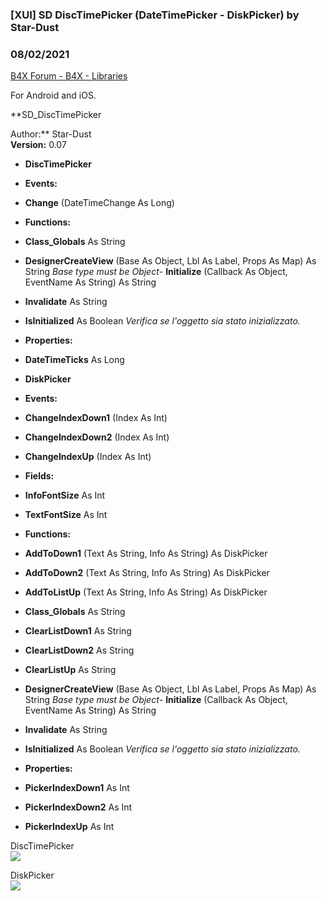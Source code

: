 ###  [XUI] SD DiscTimePicker (DateTimePicker - DiskPicker) by Star-Dust
### 08/02/2021
[B4X Forum - B4X - Libraries](https://www.b4x.com/android/forum/threads/103404/)

For Android and iOS.  
  
**SD\_DiscTimePicker  
  
Author:** Star-Dust  
**Version:** 0.07  

- **DiscTimePicker**

- **Events:**

- **Change** (DateTimeChange As Long)

- **Functions:**

- **Class\_Globals** As String
- **DesignerCreateView** (Base As Object, Lbl As Label, Props As Map) As String
*Base type must be Object*- **Initialize** (Callback As Object, EventName As String) As String
- **Invalidate** As String
- **IsInitialized** As Boolean
*Verifica se l'oggetto sia stato inizializzato.*
- **Properties:**

- **DateTimeTicks** As Long

- **DiskPicker**

- **Events:**

- **ChangeIndexDown1** (Index As Int)
- **ChangeIndexDown2** (Index As Int)
- **ChangeIndexUp** (Index As Int)

- **Fields:**

- **InfoFontSize** As Int
- **TextFontSize** As Int

- **Functions:**

- **AddToDown1** (Text As String, Info As String) As DiskPicker
- **AddToDown2** (Text As String, Info As String) As DiskPicker
- **AddToListUp** (Text As String, Info As String) As DiskPicker
- **Class\_Globals** As String
- **ClearListDown1** As String
- **ClearListDown2** As String
- **ClearListUp** As String
- **DesignerCreateView** (Base As Object, Lbl As Label, Props As Map) As String
*Base type must be Object*- **Initialize** (Callback As Object, EventName As String) As String
- **Invalidate** As String
- **IsInitialized** As Boolean
*Verifica se l'oggetto sia stato inizializzato.*
- **Properties:**

- **PickerIndexDown1** As Int
- **PickerIndexDown2** As Int
- **PickerIndexUp** As Int

  
DiscTimePicker  
![](https://www.b4x.com/android/forum/attachments/78093)  
  
DiskPicker  
![](https://www.b4x.com/android/forum/attachments/117132)